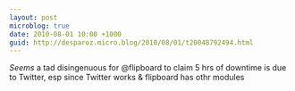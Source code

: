 ```yaml
---
layout: post
microblog: true
date: 2010-08-01 10:00 +1000
guid: http://desparoz.micro.blog/2010/08/01/t20048792494.html
---
```

*Seems* a tad disingenuous for @flipboard to claim 5 hrs of downtime is due to Twitter, esp since Twitter works &amp; flipboard has othr modules
